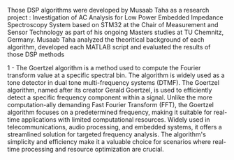 Those DSP algorithms were developed by Musaab Taha as a research project : Investigation of AC Analysis for Low Power Embedded Impedance Spectroscopy System based on STM32 at the Chair of Measurement and Sensor Technology
as part of his ongoing Masters studies at TU Chemnitz, Germany. 
Musaab Taha analyzed the theoritical background of each algorithm, developed each MATLAB script and evaluated the results of those DSP methods

1 - The Goertzel algorithm is a method used to compute the Fourier transform value at a specific spectral bin.
The algorithm is widely used as a tone detector in dual tone multi-frequency systems (DTMF).
The Goertzel algorithm, named after its creator Gerald Goertzel, is used to efficiently detect a specific frequency component within a signal.
Unlike the more computation-ally demanding Fast Fourier Transform (FFT), the Goertzel algorithm focuses on a predetermined frequency,
making it suitable for real-time applications with limited computational resources. Widely used in telecommunications, audio processing, and embedded systems, 
it offers a streamlined solution for targeted frequency analysis. The algorithm's simplicity and efficiency make it a valuable choice for scenarios where real-time 
processing and resource optimization are crucial. 
